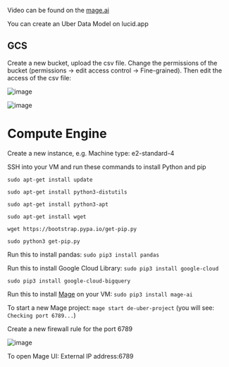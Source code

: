 

Video can be found on the [mage.ai](https://docs.mage.ai/guides/community-examples)

You can create an Uber Data Model on lucid.app

## GCS

Create a new bucket, upload the csv file. Change the permissions of the bucket (permissions -> edit access control -> Fine-grained).
Then edit the access of the csv file:

![image](https://github.com/janaom/GCP_DE_project_uber_etl_pipeline/assets/83917694/66511ae3-9543-4d96-b6d9-22f8a6ac1483)

![image](https://github.com/janaom/GCP_DE_project_uber_etl_pipeline/assets/83917694/38b135a9-1b16-4e15-b082-0aecc5942c30)


# Compute Engine

Create a new instance, e.g. Machine type: e2-standard-4

SSH into your VM and run these commands to install Python and pip 

`sudo apt-get install update`

`sudo apt-get install python3-distutils`

`sudo apt-get install python3-apt`

`sudo apt-get install wget`

`wget https://bootstrap.pypa.io/get-pip.py`

`sudo python3 get-pip.py`

Run this to install pandas: `sudo pip3 install pandas`

Run this to install Google Cloud Library: `sudo pip3 install google-cloud`

`sudo pip3 install google-cloud-bigquery`


Run this to install [Mage](https://github.com/mage-ai/mage-ai#%EF%B8%8F-install) on your VM: `sudo pip3 install mage-ai`

To start a new Mage project: `mage start de-uber-project` (you will see: `Checking port 6789...`)

Create a new firewall rule for the port 6789

![image](https://github.com/janaom/GCP_DE_project_uber_etl_pipeline/assets/83917694/579a044b-dd87-4f45-8807-bec24a173fce)

To open Mage UI: External IP address:6789


